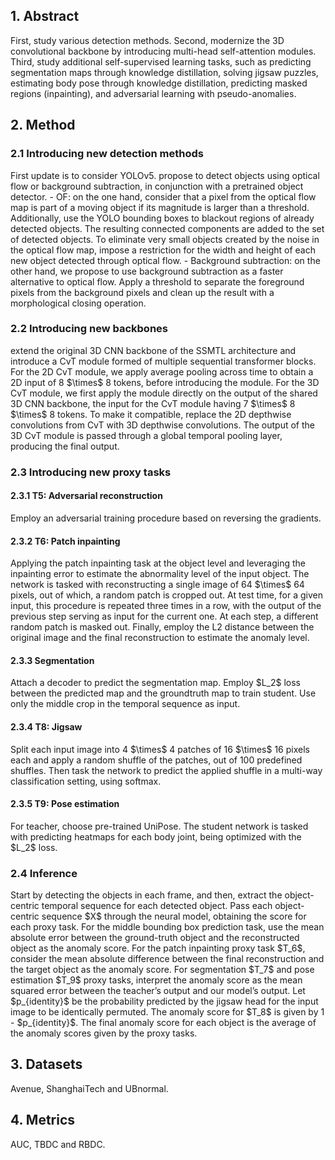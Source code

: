 <h2>1. Abstract</h2>
First, study various detection methods. Second, modernize the 3D convolutional backbone by introducing multi-head self-attention modules. Third, study additional self-supervised learning tasks, such as predicting segmentation maps through knowledge distillation, solving jigsaw puzzles, estimating body pose through knowledge distillation, predicting masked regions (inpainting), and adversarial learning with pseudo-anomalies.
<h2>2. Method</h2>
<h3>2.1 Introducing new detection methods</h3>
First update is to consider YOLOv5. propose to detect objects using optical flow or background subtraction, in conjunction with a pretrained object detector.
- OF: on the one hand, consider that a pixel from the optical flow map is part of a moving object if its magnitude is larger than a threshold. Additionally, use the YOLO bounding boxes to blackout regions of already detected objects. The resulting connected components are added to the set of detected objects. To eliminate very small objects created by the noise in the optical flow map, impose a restriction for the width and height of each new object detected through optical flow.
- Background subtraction: on the other hand, we propose to use background subtraction as a faster alternative to optical flow. Apply a threshold to separate the foreground pixels from the background pixels and clean up the result with a morphological closing operation.
<h3>2.2 Introducing new backbones</h3>
extend the original 3D CNN backbone of the SSMTL architecture and introduce a CvT module formed of multiple sequential transformer blocks. For the 2D CvT module, we apply average pooling across time to obtain a 2D input of 8 $\times$ 8 tokens, before introducing the module. For the 3D CvT module, we first apply the module directly on the output of the shared 3D CNN backbone, the input for the CvT module having 7 $\times$ 8 $\times$ 8 tokens. To make it compatible, replace the 2D depthwise convolutions from CvT with 3D depthwise convolutions. The output of the 3D CvT module is passed through a global temporal pooling layer, producing the final output.
<h3>2.3 Introducing new proxy tasks</h3>
<h4>2.3.1 T5: Adversarial reconstruction</h4>
Employ an adversarial training procedure based on reversing the gradients.
<h4>2.3.2 T6: Patch inpainting</h4>
Applying the patch inpainting task at the object level and leveraging the inpainting error to estimate the abnormality level of the input object. The network is tasked with reconstructing a single image of 64 $\times$ 64 pixels, out of which, a random patch is cropped out. At test time, for a given input, this procedure is repeated three times in a row, with the output of the previous step serving as input for the current one. At each step, a different random patch is masked out. Finally, employ the L2 distance between the original image and the final reconstruction to estimate the anomaly level.
<h4>2.3.3 Segmentation</h4>
Attach a decoder to predict the segmentation map. Employ $L_2$ loss between the predicted map and the groundtruth map to train student. Use only the middle crop in the temporal sequence as input.
<h4>2.3.4 T8: Jigsaw</h4>
Split each input image into 4 $\times$ 4 patches of 16 $\times$ 16 pixels each and apply a random shuffle of the patches, out of 100 predefined shuffles. Then task the network to predict the applied shuffle in a multi-way classification setting, using softmax.
<h4>2.3.5 T9: Pose estimation</h4>
For teacher, choose pre-trained UniPose. The student network is tasked with predicting heatmaps for each body joint, being optimized with the $L_2$ loss.
<h3>2.4 Inference</h3>
Start by detecting the objects in each frame, and then, extract the object-centric temporal sequence for each detected object. Pass each object-centric sequence $X$ through the neural model, obtaining the score for each proxy task. For the middle bounding box prediction task, use the mean absolute error between the ground-truth object and the reconstructed object as the anomaly score. For the patch inpainting proxy task $T_6$, consider the mean absolute difference between the final reconstruction and the target object as the anomaly score. For segmentation $T_7$ and pose estimation $T_9$ proxy tasks, interpret the anomaly score as the mean squared error between the teacher’s output and our model’s output. Let $p_{identity}$ be the probability predicted by the jigsaw head for the input image to be identically permuted. The anomaly score for $T_8$ is given by 1 - $p_{identity}$. The final anomaly score for each object is the average of the anomaly scores given by the proxy tasks.
<h2>3. Datasets</h2>
Avenue, ShanghaiTech and UBnormal.
<h2>4. Metrics</h2>
AUC, TBDC and RBDC.